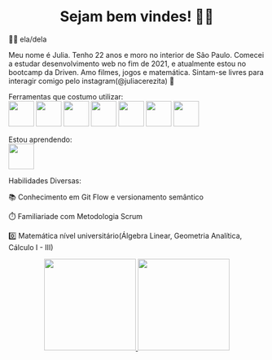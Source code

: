 <h1 align="center"> Sejam bem vindes! 🌺🐱 </h1>

🏳️‍⚧️ ela/dela

Meu nome é Julia. Tenho 22 anos e moro no interior de São Paulo. Comecei a estudar desenvolvimento web no fim de 2021, e atualmente estou no bootcamp da Driven. Amo filmes, jogos e matemática. Sintam-se livres para interagir comigo pelo instagram(@juliacerezita) 💜

Ferramentas que costumo utilizar:
<br>
<img src="https://cdn.jsdelivr.net/gh/devicons/devicon/icons/html5/html5-original.svg" width="50" height="50" /> <img src="https://cdn.jsdelivr.net/gh/devicons/devicon/icons/css3/css3-original.svg" width="50" height="50"/> <img src="https://cdn.jsdelivr.net/gh/devicons/devicon/icons/javascript/javascript-original.svg" width="50" height="50" /> <img src="https://cdn.jsdelivr.net/gh/devicons/devicon/icons/python/python-original.svg" width="50" height="50" /> <img src="https://cdn.jsdelivr.net/gh/devicons/devicon/icons/react/react-original.svg" width="50" height="50" /> <img src="https://cdn.jsdelivr.net/gh/devicons/devicon/icons/nodejs/nodejs-original-wordmark.svg"  width="50" height="50" /> <img src="https://cdn.jsdelivr.net/gh/devicons/devicon/icons/mongodb/mongodb-original-wordmark.svg" width="50" height="50" />
          

Estou aprendendo:
<br>
<img src="https://cdn.jsdelivr.net/gh/devicons/devicon/icons/typescript/typescript-original.svg"  width="50" height="50"/>
          

Habilidades Diversas:

📚 Conhecimento em Git Flow e versionamento semântico

⏱️ Familiariade com Metodologia Scrum<br>

0️⃣ Matemática nível universitário(Álgebra Linear, Geometria Analítica, Cálculo I - III)

<div align="center">
<a href="https://github.com/Cherrying55">
<img height="180em" src="https://github-readme-stats.vercel.app/api/top-langs/?username=Cherrying55&layout=compact&langs_count=7&theme=dracula"/>
<img height="180em" src="https://github-readme-stats.vercel.app/api?username=Cherrying55&show_icons=true&theme=dracula&include_all_commits=true&count_private=true"/>
</div>
          
          
          
          

<!--
**Cherrying55/Cherrying55** is a ✨ _special_ ✨ repository because its `README.md` (this file) appears on your GitHub profile.

Here are some ideas to get you started:

- 🔭 I’m currently working on ...
- 🌱 I’m currently learning ...
- 👯 I’m looking to collaborate on ...
- 🤔 I’m looking for help with ...
- 💬 Ask me about ...
- 📫 How to reach me: ...
- 😄 Pronouns: ...
- ⚡ Fun fact: ...
-->
